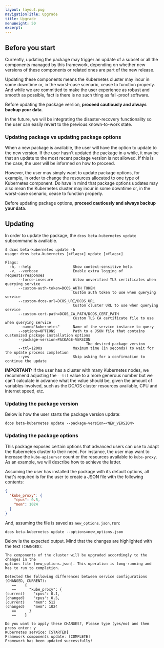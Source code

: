 ```yaml
---
layout: layout.pug
navigationTitle: Upgrade
title: Upgrade
menuWeight: 50
excerpt:
---
```


<!-- This source repo for this topic is https://github.com/mesosphere/dcos-kubernetes -->


## Before you start

Currently, updating the package may trigger an update of a subset or
all the components managed by this framework, depending on whether new versions
of these components or related ones are part of the new release.

Updating these components means the Kubernetes cluster may incur in some
downtime or, in the worst-case scenario, cease to function properly. And while
we are committed to make the user experience as robust and smooth as possible,
fact is there is no such thing as fail-proof software.

Before updating the package version, **proceed cautiously and always backup your data**.

In the future, we will be integrating the disaster-recovery functionality so
the user can easily revert to the previous known-to-work state.

### Updating package vs updating package options

When a new package is available, the user will have the option to update to
the new version. If the user hasn't updated the package in a while, it may be
that an update to the most recent package version is not allowed. If this is
the case, the user will be informed on how to proceed.

However, the user may simply want to update package options, for example, in
order to change the resources allocated to one type of Kubernetes component.
Do have in mind that package options updates may also mean the Kubernetes
cluster may incur in some downtime or, in the worst-case scenario, cease to
function properly.

Before updating package options, **proceed cautiously and always backup your data**.

## Updating

In order to update the package, the `dcos beta-kubernetes update` subcommand
is available.

```shell
$ dcos beta-kubernetes update -h
usage: dcos beta-kubernetes [<flags>] update [<flags>]

Flags:
  -h, --help                   Show context-sensitive help.
  -v, --verbose                Enable extra logging of requests/responses
      --force-insecure         Allow unverified TLS certificates when querying service
      --custom-auth-token=DCOS_AUTH_TOKEN
                               Custom auth token to use when querying service
      --custom-dcos-url=DCOS_URI/DCOS_URL
                               Custom cluster URL to use when querying service
      --custom-cert-path=DCOS_CA_PATH/DCOS_CERT_PATH
                               Custom TLS CA certificate file to use when querying service
      --name="kubernetes"      Name of the service instance to query
      --options=OPTIONS        Path to a JSON file that contains customized package installation options
      --package-version=PACKAGE-VERSION
                      				 The desired package version
      --ttl=1200s              Maximum time (in seconds) to wait for the update process completion
      --yes                    Skip asking for a confirmation to continue the update
```

**IMPORTANT:** If the user has a cluster with many Kubernetes nodes, we
recommend adjusting the `--ttl` value to a more generous number but we can't
calculate in advance what the value should be, given the amount of variables
involved, such as the DC/OS cluster resources available, CPU and internet speed,
etc.

### Updating the package version

Below is how the user starts the package version update:

```shell
dcos beta-kubernetes update --package-version=<NEW_VERSION>
```

### Updating the package options

This package exposes certain options that advanced users can use to adapt
the Kubernetes cluster to their need. For instance, the user may want to
increase the `kube-apiserver` count or the resources available to `kube-proxy`.
As an example, we will describe how to achieve the latter.

Assuming the user has installed the package with its default options, all
that's required is for the user to create a JSON file with the following
contents:

```json
{
  "kube_proxy": {
    "cpus": 0.5,
    "mem": 1024
  }
}
```

And, assuming the file is saved as `new_options.json`, run:

```shell
dcos beta-kubernetes update --options=new_options.json
```

Below is the expected output. Mind that the changes are highlighted with the
text `(CHANGED)`:

```
The components of the cluster will be upgraded accordingly to the changes in the
options file [new_options.json]. This operation is long-running and has to run to completion.

Detected the following differences between service configurations (CHANGED, CURRENT):
   ==    {
   ==      "kube_proxy": {
(current)    "cpus": 0.1,
(changed)    "cpus": 0.5,
(current)    "mem": 512
(changed)    "mem": 1024
   ==      }
   ==    }

Do you want to apply these CHANGES?, Please type (yes/no) and then press enter: y
Kubernetes service: [STARTED]
Framework components update: [COMPLETE]
Framework has been updated successfully!
```
